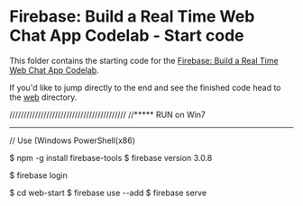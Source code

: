 # Firebase: Build a Real Time Web Chat App Codelab - Start code

This folder contains the starting code for the [Firebase: Build a Real Time Web Chat App Codelab](https://codelabs.developers.google.com/codelabs/firebase-web/).

If you'd like to jump directly to the end and see the finished code head to the [web](../web) directory.

/////////////////////////////////////////
//***** RUN on Win7
*****************************************
// Use (Windows PowerShell(x86)

$ npm -g install firebase-tools
$ firebase version
  3.0.8
  
$ firebase login  

$ cd web-start
$ firebase use --add
$ firebase serve


